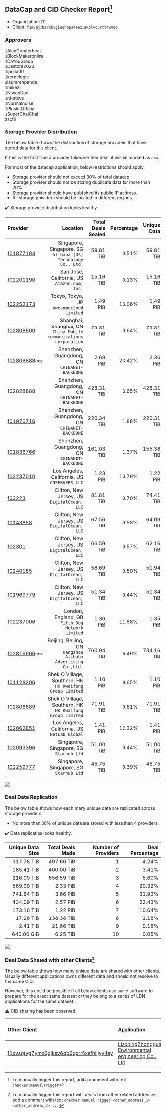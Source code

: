 ## DataCap and CID Checker Report[^1]
 - Organization: `EF`
 - Client: `f1m7pjzbzrckvgiuqhbps4e6ziakblvc5rtt4wmqq`
### Approvers
`1`AlanGreaterheat<br/>`1`BlockMakeronline<br/>`1`DaYouGroup<br/>`1`Destore2023<br/>`1`ipollo00<br/>`1`kernelogic<br/>`2`laurarenpanda<br/>`1`mikezli<br/>`1`NiwanDao<br/>`1`nj-steve<br/>`1`Normalnoise<br/>`1`PluskitOfficial<br/>`1`SuperChaiChai<br/>`2`zcfil


### Storage Provider Distribution
The below table shows the distribution of storage providers that have stored data for this client.

If this is the first time a provider takes verified deal, it will be marked as `new`.

For most of the datacap application, below restrictions should apply.
 - Storage provider should not exceed 30% of total datacap.
 - Storage provider should not be storing duplicate data for more than 20%.
 - Storage provider should have published its public IP address.
 - All storage providers should be located in different regions.

✔️ Storage provider distribution looks healthy.

| Provider                                                    |                                                             Location | Total Deals Sealed | Percentage | Unique Data | Duplicate Deals |
| :---------------------------------------------------------- | -------------------------------------------------------------------: | -----------------: | ---------: | ----------: | --------------: |
| [f01877184](https://filfox.info/en/address/f01877184)       |     Singapore, Singapore, SG<br/>`Alibaba (US) Technology Co., Ltd.` |          59.81 TiB |      0.51% |   59.81 TiB |           0.00% |
| [f02201190](https://filfox.info/en/address/f02201190)       |                      San Jose, California, US<br/>`Amazon.com, Inc.` |          15.16 TiB |      0.13% |   15.16 TiB |           0.00% |
| [f02252173](https://filfox.info/en/address/f02252173)       |                          Tokyo, Tokyo, JP<br/>`Awesomecloud Limited` |           1.49 PiB |     13.06% |    1.49 PiB |           0.41% |
| [f02808800](https://filfox.info/en/address/f02808800)       | Shanghai, Shanghai, CN<br/>`China Mobile communications corporation` |          75.31 TiB |      0.64% |   75.31 TiB |           0.00% |
| [f02808888](https://filfox.info/en/address/f02808888)`new`  |                      Shenzhen, Guangdong, CN<br/>`CHINANET-BACKBONE` |           2.68 PiB |     23.42% |    2.36 PiB |          12.09% |
| [f02828888](https://filfox.info/en/address/f02828888)       |                      Shenzhen, Guangdong, CN<br/>`CHINANET-BACKBONE` |         428.31 TiB |      3.65% |  428.31 TiB |           0.00% |
| [f01970716](https://filfox.info/en/address/f01970716)       |                      Shenzhen, Guangdong, CN<br/>`CHINANET-BACKBONE` |         220.34 TiB |      1.88% |  220.31 TiB |           0.01% |
| [f01836766](https://filfox.info/en/address/f01836766)       |                      Shenzhen, Guangdong, CN<br/>`CHINANET-BACKBONE` |         161.03 TiB |      1.37% |  155.38 TiB |           3.51% |
| [f02237010](https://filfox.info/en/address/f02237010)       |                      Los Angeles, California, US<br/>`CNSERVERS LLC` |           1.23 PiB |     10.79% |    1.22 PiB |           1.33% |
| [f03223](https://filfox.info/en/address/f03223)             |                      Clifton, New Jersey, US<br/>`DigitalOcean, LLC` |          81.81 TiB |      0.70% |   74.41 TiB |           9.05% |
| [f0143858](https://filfox.info/en/address/f0143858)         |                      Clifton, New Jersey, US<br/>`DigitalOcean, LLC` |          67.56 TiB |      0.58% |   64.09 TiB |           5.13% |
| [f02301](https://filfox.info/en/address/f02301)             |                      Clifton, New Jersey, US<br/>`DigitalOcean, LLC` |          66.59 TiB |      0.57% |   62.16 TiB |           6.66% |
| [f0240185](https://filfox.info/en/address/f0240185)         |                      Clifton, New Jersey, US<br/>`DigitalOcean, LLC` |          58.69 TiB |      0.50% |   51.94 TiB |          11.50% |
| [f01969779](https://filfox.info/en/address/f01969779)       |                      Clifton, New Jersey, US<br/>`DigitalOcean, LLC` |          51.34 TiB |      0.44% |   51.34 TiB |           0.00% |
| [f02237006](https://filfox.info/en/address/f02237006)       |                  London, England, GB<br/>`Fifth Dog Network Limited` |           1.36 PiB |     11.88% |    1.35 PiB |           0.52% |
| [f02816666](https://filfox.info/en/address/f02816666)`new`  |     Beijing, Beijing, CN<br/>`Hangzhou Alibaba Advertising Co.,Ltd.` |         760.94 TiB |      6.49% |  734.16 TiB |           3.52% |
| [f01128206](https://filfox.info/en/address/f01128206)       |         Shek O Village, Southern, HK<br/>`HK Kwaifong Group Limited` |           1.10 PiB |      9.65% |    1.10 PiB |           0.07% |
| [f02808889](https://filfox.info/en/address/f02808889)       |         Shek O Village, Southern, HK<br/>`HK Kwaifong Group Limited` |          71.91 TiB |      0.61% |   71.91 TiB |           0.00% |
| [f02062851](https://filfox.info/en/address/f02062851)       |                      Los Angeles, California, US<br/>`NetLab Global` |           1.41 PiB |     12.32% |    1.41 PiB |           0.06% |
| [f02093396](https://filfox.info/en/address/f02093396)       |                           Singapore, Singapore, SG<br/>`Starhub Ltd` |          51.00 TiB |      0.44% |   51.00 TiB |           0.00% |
| [f02259777](https://filfox.info/en/address/f02259777)       |                           Singapore, Singapore, SG<br/>`Starhub Ltd` |          45.75 TiB |      0.39% |   45.75 TiB |           0.00% |

<img src="https://raw.githubusercontent.com/data-preservation-programs/filplus-checker-assets/main/filecoin-project/filecoin-plus-large-datasets/issues/2094/1700791135988.png"/>

### Deal Data Replication
The below table shows how each many unique data are replicated across storage providers.

- No more than 30% of unique data are stored with less than 4 providers.

✔️ Data replication looks healthy.

| Unique Data Size | Total Deals Made | Number of Providers | Deal Percentage |
| ---------------: | ---------------: | ------------------: | --------------: |
|       317.78 TiB |       497.66 TiB |                   1 |           4.24% |
|       185.41 TiB |       400.00 TiB |                   2 |           3.41% |
|       216.09 TiB |       656.59 TiB |                   3 |           5.60% |
|       569.00 TiB |         2.33 PiB |                   4 |          20.32% |
|       741.84 TiB |         3.66 PiB |                   5 |          31.93% |
|       434.09 TiB |         2.57 PiB |                   6 |          22.43% |
|       173.16 TiB |         1.22 PiB |                   7 |          10.64% |
|        17.28 TiB |       138.38 TiB |                   8 |           1.18% |
|         2.41 TiB |        21.66 TiB |                   9 |           0.18% |
|       640.00 GiB |         6.25 TiB |                  10 |           0.05% |

<img src="https://raw.githubusercontent.com/data-preservation-programs/filplus-checker-assets/main/filecoin-project/filecoin-plus-large-datasets/issues/2094/1700791136658.png"/>

### Deal Data Shared with other Clients[^3]
The below table shows how many unique data are shared with other clients.
Usually different applications owns different data and should not resolve to the same CID.

However, this could be possible if all below clients use same software to prepare for the exact same dataset or they belong to a series of LDN applications for the same dataset.

⚠️ CID sharing has been observed.

| Other Client                                                                                                          | Application                                                                                                                           | Total Deals Affected | Unique CIDs | Approvers                                                           |
| :-------------------------------------------------------------------------------------------------------------------- | :------------------------------------------------------------------------------------------------------------------------------------ | -------------------: | ----------: | :------------------------------------------------------------------ |
| [f1xvsgtyg7ymo6giksv6qb6gxrr6xsfhjjjyylfey](https://filfox.info/en/address/f1xvsgtyg7ymo6giksv6qb6gxrr6xsfhjjjyylfey) | [LiaoningZhongguan Environmental engineering Co\., Ltd](https://github.com/filecoin-project/filecoin-plus-large-datasets/issues/2100) |             2.84 TiB |          19 | `2`DaYouGroup<br/>`1`maxvint<br/>`1`Normalnoise<br/>`1`woshidama323 |

[^1]: To manually trigger this report, add a comment with text `checker:manualTrigger`

[^2]: Deals from those addresses are combined into this report as they are specified with `checker:manualTrigger`

[^3]: To manually trigger this report with deals from other related addresses, add a comment with text `checker:manualTrigger <other_address_1> <other_address_2> ...`
